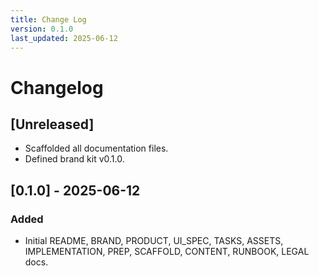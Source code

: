 ```yaml
---
title: Change Log
version: 0.1.0
last_updated: 2025-06-12
---
```


# Changelog

## [Unreleased]
- Scaffolded all documentation files.
- Defined brand kit v0.1.0.

## [0.1.0] - 2025-06-12
### Added
- Initial README, BRAND, PRODUCT, UI_SPEC, TASKS, ASSETS, IMPLEMENTATION, PREP, SCAFFOLD, CONTENT, RUNBOOK, LEGAL docs.
